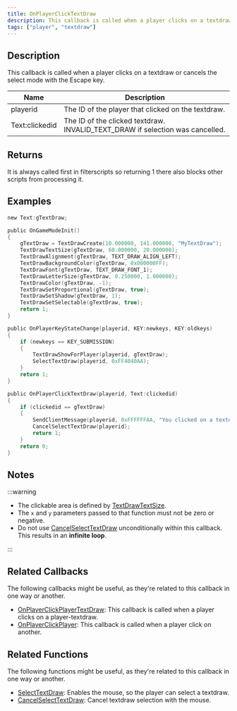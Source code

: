 ```yaml
---
title: OnPlayerClickTextDraw
description: This callback is called when a player clicks on a textdraw or cancels the select mode with the Escape key.
tags: ["player", "textdraw"]
---
```


## Description

This callback is called when a player clicks on a textdraw or cancels the select mode with the Escape key.

| Name           | Description                                                                   |
| -------------- | ----------------------------------------------------------------------------- |
| playerid       | The ID of the player that clicked on the textdraw.                            |
| Text:clickedid | The ID of the clicked textdraw. INVALID_TEXT_DRAW if selection was cancelled. |

## Returns

It is always called first in filterscripts so returning 1 there also blocks other scripts from processing it.

## Examples

```c
new Text:gTextDraw;

public OnGameModeInit()
{
    gTextDraw = TextDrawCreate(10.000000, 141.000000, "MyTextDraw");
    TextDrawTextSize(gTextDraw, 60.000000, 20.000000);
    TextDrawAlignment(gTextDraw, TEXT_DRAW_ALIGN_LEFT);
    TextDrawBackgroundColor(gTextDraw, 0x000000FF);
    TextDrawFont(gTextDraw, TEXT_DRAW_FONT_1);
    TextDrawLetterSize(gTextDraw, 0.250000, 1.000000);
    TextDrawColor(gTextDraw, -1);
    TextDrawSetProportional(gTextDraw, true);
    TextDrawSetShadow(gTextDraw, 1);
    TextDrawSetSelectable(gTextDraw, true);
    return 1;
}

public OnPlayerKeyStateChange(playerid, KEY:newkeys, KEY:oldkeys)
{
    if (newkeys == KEY_SUBMISSION)
    {
        TextDrawShowForPlayer(playerid, gTextDraw);
        SelectTextDraw(playerid, 0xFF4040AA);
    }
    return 1;
}

public OnPlayerClickTextDraw(playerid, Text:clickedid)
{
    if (clickedid == gTextDraw)
    {
        SendClientMessage(playerid, 0xFFFFFFAA, "You clicked on a textdraw.");
        CancelSelectTextDraw(playerid);
        return 1;
    }
    return 0;
}
```

## Notes

:::warning

- The clickable area is defined by [TextDrawTextSize](../functions/TextDrawTextSize).
- The `x` and `y` parameters passed to that function must not be zero or negative.
- Do not use [CancelSelectTextDraw](../functions/CancelSelectTextDraw) unconditionally within this callback. This results in an **infinite loop**.

:::

## Related Callbacks

The following callbacks might be useful, as they're related to this callback in one way or another. 

- [OnPlayerClickPlayerTextDraw](OnPlayerClickPlayerTextDraw): This callback is called when a player clicks on a player-textdraw.
- [OnPlayerClickPlayer](OnPlayerClickPlayer): This callback is called when a player click on another.

## Related Functions

The following functions might be useful, as they're related to this callback in one way or another. 

- [SelectTextDraw](../functions/SelectTextDraw): Enables the mouse, so the player can select a textdraw.
- [CancelSelectTextDraw](../functions/CancelSelectTextDraw): Cancel textdraw selection with the mouse.
